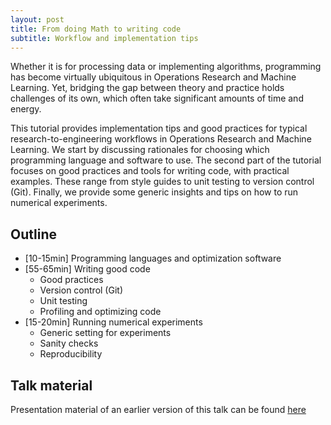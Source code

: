 ```yaml
---
layout: post
title: From doing Math to writing code 
subtitle: Workflow and implementation tips
---
```


Whether it is for processing data or implementing algorithms, programming has become virtually ubiquitous in Operations Research and Machine Learning.
Yet, bridging the gap between theory and practice holds challenges of its own, which often take significant amounts of time and energy.

This tutorial provides implementation tips and good practices for typical research-to-engineering workflows in Operations Research and Machine Learning.
We start by discussing rationales for choosing which programming language and software to use.
The second part of the tutorial focuses on good practices and tools for writing code, with practical examples. These range from style guides to unit testing to version control (Git).
Finally, we provide some generic insights and tips on how to run numerical experiments.


## Outline

* [10-15min] Programming languages and optimization software
* [55-65min] Writing good code
  * Good practices
  * Version control (Git)
  * Unit testing
  * Profiling and optimizing code
* [15-20min] Running numerical experiments
  * Generic setting for experiments
  * Sanity checks
  * Reproducibility

## Talk material

Presentation material of an earlier version of this talk can be found [here](https://github.com/ds4dm/tipsntricks/tree/master/workflow)
